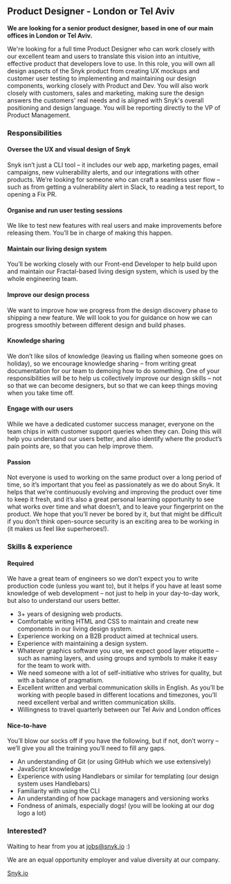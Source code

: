 ## Product Designer - London or Tel Aviv

**We are looking for a senior product designer, based in one of our main offices in London or Tel Aviv.**

We're looking for a full time Product Designer who can work closely with our excellent team and users to translate this vision into an intuitive, effective product that developers love to use.
In this role, you will own all design aspects of the Snyk product from creating UX mockups and customer user testing to implementing and maintaining our design components, working closely with Product and Dev.
You will also work closely with customers, sales and marketing, making sure the design answers the customers' real needs and is aligned with Snyk's overall positioning and design language. You will be reporting directly to the VP of Product Management.

### Responsibilities

#### Oversee the UX and visual design of Snyk

Snyk isn’t just a CLI tool – it includes our web app, marketing pages, email campaigns, new vulnerability alerts, and our integrations with other products. We’re looking for someone who can craft a seamless user flow – such as from getting a vulnerability alert in Slack, to reading a test report, to opening a Fix PR.

#### Organise and run user testing sessions

We like to test new features with real users and make improvements before releasing them. You’ll be in charge of making this happen.

#### Maintain our living design system

You’ll be working closely with our Front-end Developer to help build upon and maintain our Fractal-based living design system, which is used by the whole engineering team.

#### Improve our design process

We want to improve how we progress from the design discovery phase to shipping a new feature. We will look to you for guidance on how we can progress smoothly between different design and build phases.

#### Knowledge sharing

We don’t like silos of knowledge (leaving us flailing when someone goes on holiday), so we encourage knowledge sharing – from writing great documentation for our team to demoing how to do something. One of your responsibilities will be to help us collectively improve our design skills – not so that we can become designers, but so that we can keep things moving when you take time off.

#### Engage with our users

While we have a dedicated customer success manager, everyone on the team chips in with customer support queries when they can. Doing this will help you understand our users better, and also identify where the product’s pain points are, so that you can help improve them.

#### Passion

Not everyone is used to working on the same product over a long period of time, so it’s important that you feel as passionately as we do about Snyk. It helps that we’re continuously evolving and improving the product over time to keep it fresh, and it’s also a great personal learning opportunity to see what works over time and what doesn’t, and to leave your fingerprint on the product. We hope that you’ll never be bored by it, but that might be difficult if you don’t think open-source security is an exciting area to be working in (it makes us feel like superheroes!).

### Skills & experience

#### Required

We have a great team of engineers so we don’t expect you to write production code (unless you want to), but it helps if you have at least some knowledge of web development – not just to help in your day-to-day work, but also to understand our users better.

- 3+ years of designing web products.
- Comfortable writing HTML and CSS to maintain and create new components in our living design system.
- Experience working on a B2B product aimed at technical users.
- Experience with maintaining a design system.
- Whatever graphics software you use, we expect good layer etiquette – such as naming layers, and using groups and symbols to make it easy for the team to work with.
- We need someone with a lot of self-initiative who strives for quality, but with a balance of pragmatism.
- Excellent written and verbal communication skills in English. As you’ll be working with people based in different locations and timezones, you’ll need excellent verbal and written communication skills.
- Willingness to travel quarterly between our Tel Aviv and London offices

#### Nice-to-have

You’ll blow our socks off if you have the following, but if not, don’t worry – we’ll give you all the training you’ll need to fill any gaps.

- An understanding of Git (or using GitHub which we use extensively)
- JavaScript knowledge
- Experience with using Handlebars or similar for templating (our design system uses Handlebars)
- Familiarity with using the CLI
- An understanding of how package managers and versioning works
- Fondness of animals, especially dogs! (you will be looking at our dog logo a lot)

### Interested?

Waiting to hear from you at jobs@snyk.io :)

We are an equal opportunity employer and value diversity at our company.

[Snyk.io](https://snyk.io)
